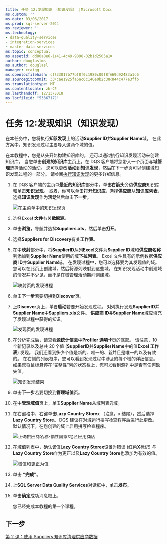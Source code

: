 ```yaml
---
title: 任务 12:发现知识 （知识发现） |Microsoft Docs
ms.custom: ''
ms.date: 03/06/2017
ms.prod: sql-server-2014
ms.reviewer: ''
ms.technology:
- data-quality-services
- integration-services
- master-data-services
ms.topic: conceptual
ms.assetid: dd80a8e6-1e41-4c49-9898-02b1d2505a10
author: douglaslms
ms.author: douglasl
manager: craigg
ms.openlocfilehash: cf933017b77bf8f0c1980c00f8f669d92483a1c6
ms.sourcegitcommit: 334cae1925fa5ac6c140e0b2c38c844c477e3ffb
ms.translationtype: MT
ms.contentlocale: zh-CN
ms.lasthandoff: 12/13/2018
ms.locfileid: "53367179"
---
```

# <a name="task-12-discovering-knowledge-knowledge-discovery"></a>任务 12:发现知识（知识发现）
  在本任务中，您将执行**知识发现**上的活动**Supplier ID**并**Supplier Name**域。 在此方案中，知识发现过程主要导入这两个域的值。  
  
 在本教程中，您是从头开始构建知识库的。 还可以通过执行知识发现活动来创建知识库。 当您单击**创建的知识库**主页上，在 DQS 客户端将您带入一个页面与**域管理**选择活动的活动。 您可以更改**活动**到**知识发现**，然后在下一步页可以创建域知识发现过程的一部分。 请参阅[执行知识发现](https://msdn.microsoft.com/library/hh510398.aspx)的更多详细信息。  
  
1.  在 DQS 客户端的主页中**最近的知识库**部分中，单击**右箭头**旁边**供应商**知识库和单击**知识发现**。 或者，你可以单击**打开知识库**，选择**供应商**从**知识库列表**，选择**知识发现**作为**活动**然后单击**下一步**。  
  
     ![在主菜单中的知识发现页](../../2014/tutorials/media/et-discoveringknowledge-01.jpg "在主菜单中的知识发现页")  
  
2.  选择**Excel 文件**有关**数据源**。  
  
3.  单击**浏览**，导航并选择**Suppliers.xls**，然后单击**打开**。  
  
4.  选择**Suppliers for Discovery**有关**工作表**。  
  
5.  在中**映射**部分中，将**SupplierID**从列**Excel**文件为**Supplier ID**域和**供应商名称**列添加到**Supplier Name**使用的域**下拉列表**。 Excel 文件具有的示例数据**供应商 ID**并**Supplier Name**域。 在发现过程中，您可以选择要为其发现值的域。 您可以在此页上创建域，然后将源列映射到这些域。 在知识发现活动中创建域的情况并不少见，而不是在域管理活动期间创建域。  
  
     ![映射页的发现进程](../../2014/tutorials/media/et-discoveringknowledge-02.jpg "映射页的发现过程")  
  
6.  单击**下一步**若要切换到**Discover**页。  
  
7.  上**Discover**页上，单击**启动**若要开始发现过程。 对列执行发现**SupplierID**并**Supplier Name**中**Suppliers.xls**文件。 **供应商 ID**并**Supplier Name**域应填充了发现过程中获得的知识。  
  
     ![发现页的发现进程](../../2014/tutorials/media/et-discoveringknowledge-03.jpg "发现页的发现过程")  
  
8.  在分析完成后，请查看**源统计信息**中**Profiler 选项卡**页的底部。 请注意，10 个新记录以及总共 20 个值 (**SupplierID**并**Supplier Name**中的值**Excel 工作表**) 发现。 我们还看到多少个值是新的、唯一的、新并且是唯一的以及有效的。 在右侧的列表框中，您可以看到发现过程中涉及的每个域的详细信息。 如果您将鼠标悬停在“完整性”列的状态栏上，您可以看到源列中是否有任何缺失值。  
  
     ![知识发现结果](../../2014/tutorials/media/et-discoveringknowledge-04.jpg "知识发现结果")  
  
9. 单击**下一步**若要切换到**管理域值**页。  
  
10. 在中**管理域值**页上，单击**Supplier Name**从域列表的域。  
  
11. 在右窗格中，右键单击**Lazy Country Storex** （注意，x 结尾），然后选择**Lazy Country Store**。 DQS 建议在对域运行拼写检查程序后进行此更改。 默认情况下，在您创建的域上启用拼写检查程序。  
  
     ![正确供应商名称-惰性国家/地区应用商店](../../2014/tutorials/media/et-discoveringknowledge-05.jpg "正确供应商名称-惰性国家/地区应用商店")  
  
12. 在域值列表中，确认该值**Lazy Country Storex**设置为错误 (红色**X**标记) 与**Lazy Country Store**作为更正以及**Lazy Country Store**也添加为有效的值。  
  
     ![域值和更正为值](../../2014/tutorials/media/et-discoveringknowledge-06.jpg "域值和更正为值")  
  
13. 单击 **“完成”**。  
  
14. 上**SQL Server Data Quality Services**对话框中，单击**发布**。  
  
15. 单击**确定**成功消息框上。  
  
     您已经完成本教程的第一个课程。  
  
## <a name="next-step"></a>下一步  
 [第 2 课：使用 Suppliers 知识库清理供应商数据](../../2014/tutorials/lesson-2-cleansing-supplier-data-using-the-suppliers-knowledge-base.md)  
  
  
